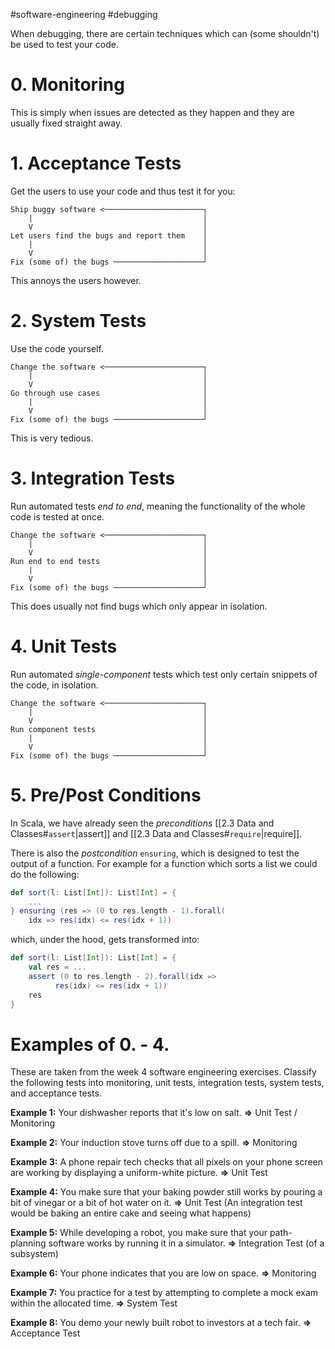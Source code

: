 #software-engineering #debugging 

When debugging, there are certain techniques which can (some shouldn't) be used to test your code.

# 0. Monitoring
This is simply when issues are detected as they happen and they are usually fixed straight away.

# 1. Acceptance Tests
Get the users to use your code and thus test it for you:
```
Ship buggy software <──────────────────────┐
    |                                      │
    V                                      │
Let users find the bugs and report them    │
    |                                      │
    V                                      │
Fix (some of) the bugs ────────────────────┘
```

This annoys the users however.

# 2. System Tests
Use the code yourself.
```
Change the software <──────────────────────┐
    |                                      │
    V                                      │
Go through use cases                       │
    |                                      │
    V                                      │
Fix (some of) the bugs ────────────────────┘
```

This is very tedious.

# 3. Integration Tests
Run automated tests *end to end*, meaning the functionality of the whole code is tested at once.
```
Change the software <──────────────────────┐
    |                                      │
    V                                      │
Run end to end tests                       │
    |                                      │
    V                                      │
Fix (some of) the bugs ────────────────────┘
```

This does usually not find bugs which only appear in isolation.

# 4. Unit Tests
Run automated *single-component* tests which test only certain snippets of the code, in isolation.
```
Change the software <──────────────────────┐
    |                                      │
    V                                      │
Run component tests                        │
    |                                      │
    V                                      │
Fix (some of) the bugs ────────────────────┘
```

# 5. Pre/Post Conditions
In Scala, we have already seen the *preconditions* [[2.3 Data and Classes#`assert`|assert]] and [[2.3 Data and Classes#`require`|require]].

There is also the *postcondition* `ensuring`, which is designed to test the output of a function. For example for a function which sorts a list we could do the following:
```Scala
def sort(l: List[Int]): List[Int] = {
	...
} ensuring (res => (0 to res.length - 1).forall(
	idx => res(idx) <= res(idx + 1))
```
which, under the hood, gets transformed into:
```Scala
def sort(l: List[Int]): List[Int] = {
	val res = ...
	assert (0 to res.length - 2).forall(idx =>
		  res(idx) <= res(idx + 1))
	res
}
```

# Examples of 0. - 4. 
These are taken from the week 4 software engineering exercises.
Classify the following tests into monitoring, unit tests, integration tests, system tests, and acceptance tests.

**Example 1:** Your dishwasher reports that it's low on salt.
**=>** Unit Test / Monitoring
<br>

**Example 2:** Your induction stove turns off due to a spill.
**=>** Monitoring
<br>

**Example 3:** A phone repair tech checks that all pixels on your phone screen are working by displaying a uniform-white picture.
**=>** Unit Test
<br>

**Example 4:** You make sure that your baking powder still works by pouring a bit of vinegar or a bit of hot water on it.
**=>** Unit Test (An integration test would be baking an entire cake and seeing what happens)
<br>

**Example 5:** While developing a robot, you make sure that your path-planning software works by running it in a simulator.
**=>** Integration Test (of a subsystem)
<br>

**Example 6:** Your phone indicates that you are low on space.
**=>** Monitoring
<br>

**Example 7:** You practice for a test by attempting to complete a mock exam within the allocated time.
**=>** System Test
<br>

**Example 8:** You demo your newly built robot to investors at a tech fair.
**=>** Acceptance Test